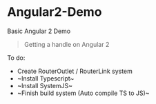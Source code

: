 # Angular2-Demo
Basic Angular 2 Demo

> Getting a handle on Angular 2

To do:

* Create RouterOutlet / RouterLink system
* ~Install Typescript~
* ~Install SystemJS~
* ~Finish build system (Auto compile TS to JS)~
